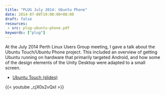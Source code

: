```yaml
---
title: "PLUG July 2014: Ubuntu Phone"
date: 2014-07-08T19:00:00+08:00
draft: false
resources:
 - src: plug-ubuntu-phone.pdf
keywords: ["plug"]
---
```


At the July 2014 Perth Linux Users Group meeting, I gave a talk about
the Ubuntu Touch/Ubuntu Phone project.  This included an overview of
getting Ubuntu running on hardware that primarily targeted Android,
and how some of the design elements of the Unity Desktop were adapted
to a small screen.

<!--more-->

* [Ubuntu Touch (slides)](plug-ubuntu-phone.pdf)

{{< youtube _cjX0s2vQxI >}}
